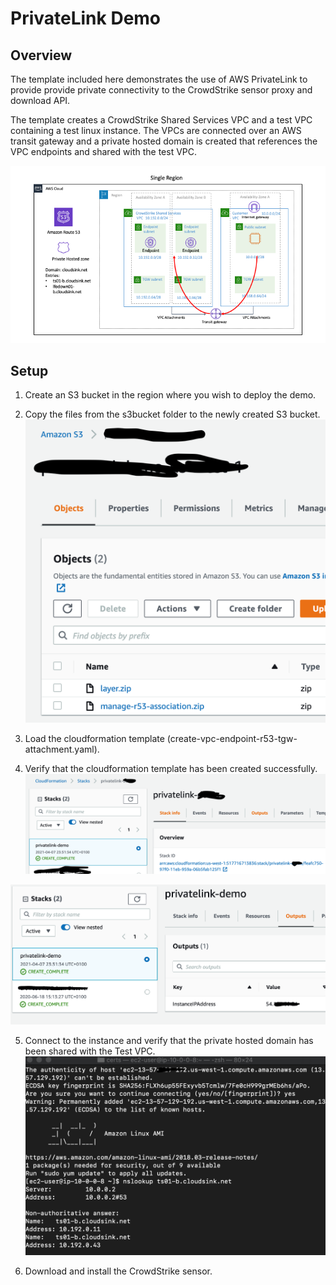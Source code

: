 # PrivateLink Demo
## Overview
The template included here demonstrates the use of AWS PrivateLink to provide provide private connectivity to the 
CrowdStrike sensor proxy and download API.

The template creates a CrowdStrike Shared Services VPC and a test VPC containing a test linux instance.
The VPCs are connected over an AWS transit gateway and a private hosted domain is created that references the VPC 
endpoints and shared with the test VPC. 

![PrivateLink Demo](./docs/images/privatelink-demo.png)

## Setup

1) Create an S3 bucket in the region where you wish to deploy the demo.

   
2) Copy the files from the s3bucket folder to the newly created S3 bucket.
![](./docs/images/s3bucket.png)
   
3) Load the cloudformation template (create-vpc-endpoint-r53-tgw-attachment.yaml).


4) Verify that the cloudformation template has been created successfully.
![](./docs/images/cft-status.png)
   
![](./docs/images/cft-output.png)

5) Connect to the instance and verify that the private hosted domain has been shared with the Test VPC.
![](./docs/images/dnstest.png)

6) Download and install the CrowdStrike sensor.